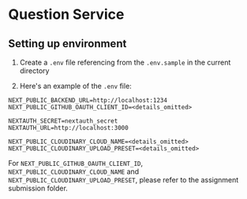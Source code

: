 # Question Service

## Setting up environment

1. Create a `.env` file referencing from the `.env.sample` in the current directory

2. Here's an example of the `.env` file:

```
NEXT_PUBLIC_BACKEND_URL=http://localhost:1234
NEXT_PUBLIC_GITHUB_OAUTH_CLIENT_ID=<details_omitted>

NEXTAUTH_SECRET=nextauth_secret
NEXTAUTH_URL=http://localhost:3000

NEXT_PUBLIC_CLOUDINARY_CLOUD_NAME=<details_omitted>
NEXT_PUBLIC_CLOUDINARY_UPLOAD_PRESET=<details_omitted>
```

For `NEXT_PUBLIC_GITHUB_OAUTH_CLIENT_ID`, `NEXT_PUBLIC_CLOUDINARY_CLOUD_NAME` and `NEXT_PUBLIC_CLOUDINARY_UPLOAD_PRESET`, please refer to the assignment submission folder.
